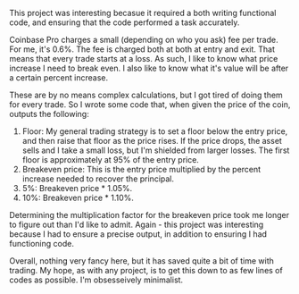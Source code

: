 This project was interesting becasue it required a both writing functional code, and ensuring that the code performed a task accurately.

Coinbase Pro charges a small (depending on who you ask) fee per trade. For me, it's 0.6%. The fee is charged both at both at entry and exit. 
That means that every trade starts at a loss. As such, I like to know what price increase I need to break even. I also like to know what it's value will be after a certain percent increase. 

These are by no means complex calculations, but I got tired of doing them for every trade. So I wrote some code that, when given the price of the coin, outputs the following: 

1. Floor: My general trading strategy is to set a floor below the entry price, and then raise that floor as the price rises. If the price drops, the asset sells and I take a small loss, but I'm shielded from larger losses. The first floor is approximately at 95% of the entry price.
2. Breakeven price: This is the entry price multiplied by the percent increase needed to recover the principal.
3. 5%:  Breakeven price * 1.05%.
4. 10%:  Breakeven price * 1.10%. 

Determining the multiplication factor for the breakeven price took me longer to figure out than I'd like to admit. 
Again - this project was interesting because I had to ensure a precise output, in addition to ensuring I had functioning code.

Overall, nothing very fancy here, but it has saved quite a bit of time with trading. 
My hope, as with any project, is to get this down to as few lines of codes as possible. I'm obsesseively minimalist. 
